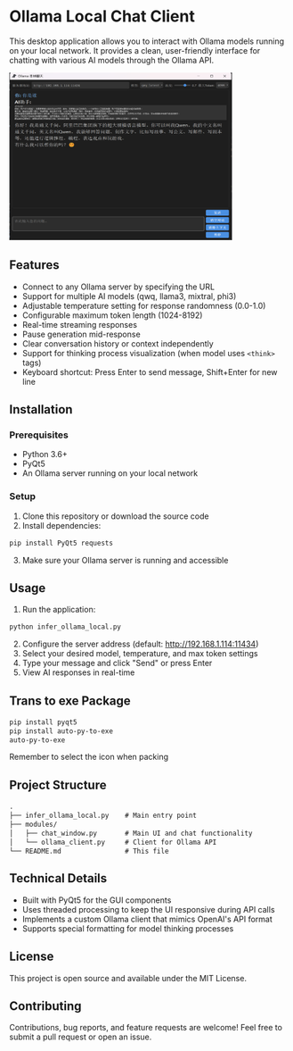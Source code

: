 # Ollama Local Chat Client

This desktop application allows you to interact with Ollama models running on your local network. It provides a clean, user-friendly interface for chatting with various AI models through the Ollama API.

<img alt="img.png" height="300" src="imgs/img.png" width="400"/>

## Features

- Connect to any Ollama server by specifying the URL
- Support for multiple AI models (qwq, llama3, mixtral, phi3)
- Adjustable temperature setting for response randomness (0.0-1.0)
- Configurable maximum token length (1024-8192)
- Real-time streaming responses
- Pause generation mid-response
- Clear conversation history or context independently
- Support for thinking process visualization (when model uses `<think>` tags)
- Keyboard shortcut: Press Enter to send message, Shift+Enter for new line

## Installation

### Prerequisites

- Python 3.6+
- PyQt5
- An Ollama server running on your local network

### Setup

1. Clone this repository or download the source code
2. Install dependencies:

```bash
pip install PyQt5 requests
```

3. Make sure your Ollama server is running and accessible

## Usage

1. Run the application:

```bash
python infer_ollama_local.py
```

2. Configure the server address (default: http://192.168.1.114:11434)
3. Select your desired model, temperature, and max token settings
4. Type your message and click "Send" or press Enter
5. View AI responses in real-time


## Trans to exe Package
```shell
pip install pyqt5
pip install auto-py-to-exe
auto-py-to-exe
```
Remember to select the icon when packing

## Project Structure

```
.
├── infer_ollama_local.py    # Main entry point
├── modules/
│   ├── chat_window.py       # Main UI and chat functionality
│   └── ollama_client.py     # Client for Ollama API
└── README.md                # This file
```

## Technical Details

- Built with PyQt5 for the GUI components
- Uses threaded processing to keep the UI responsive during API calls
- Implements a custom Ollama client that mimics OpenAI's API format
- Supports special formatting for model thinking processes

## License

This project is open source and available under the MIT License.

## Contributing

Contributions, bug reports, and feature requests are welcome! Feel free to submit a pull request or open an issue.
